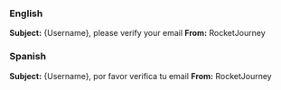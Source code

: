 ### English

**Subject:** {Username}, please verify your email
**From:** RocketJourney

### Spanish

**Subject:** {Username}, por favor verifica tu email
**From:** RocketJourney
